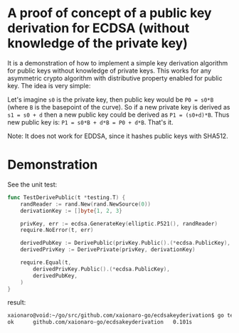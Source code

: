# A proof of concept of a public key derivation for ECDSA (without knowledge of the private key)

It is a demonstration of how to implement a simple key derivation algorithm for public keys without knowledge of private keys. This works for any asymmetric crypto algorithm with distributive property enabled for public key. The idea is very simple:

Let's imagine `s0` is the private key, then public key would be `P0 = s0*B` (where `B` is the basepoint of the curve). So if a new private key is derived as `s1 = s0 + d` then a new public key could be derived as `P1 = (s0+d)*B`. Thus new public key is: `P1 = s0*B + d*B = P0 + d*B`. That's it.

Note: It does not work for EDDSA, since it hashes public keys with SHA512.

# Demonstration

See the unit test:
```go
func TestDerivePublic(t *testing.T) {
	randReader := rand.New(rand.NewSource(0))
	derivationKey := []byte{1, 2, 3}

	privKey, err := ecdsa.GenerateKey(elliptic.P521(), randReader)
	require.NoError(t, err)

	derivedPubKey := DerivePublic(privKey.Public().(*ecdsa.PublicKey), derivationKey)
	derivedPrivKey := DerivePrivate(privKey, derivationKey)

	require.Equal(t,
		derivedPrivKey.Public().(*ecdsa.PublicKey),
		derivedPubKey,
	)
}
```
result:
```sh
xaionaro@void:~/go/src/github.com/xaionaro-go/ecdsakeyderivation$ go test ./... -count=1
ok  	github.com/xaionaro-go/ecdsakeyderivation	0.101s
```
